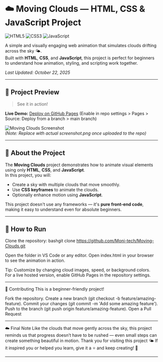 # ☁️ Moving Clouds — HTML, CSS & JavaScript Project

![HTML5](https://img.shields.io/badge/HTML5-E34F26?style=flat&logo=html5&logoColor=white)
![CSS3](https://img.shields.io/badge/CSS3-1572B6?style=flat&logo=css3&logoColor=white)
![JavaScript](https://img.shields.io/badge/JavaScript-F7DF1E?style=flat&logo=javascript&logoColor=black)

A simple and visually engaging web animation that simulates clouds drifting across the sky 🌤️.  
Built with **HTML**, **CSS**, and **JavaScript**, this project is perfect for beginners to understand how animation, styling, and scripting work together.

*Last Updated: October 22, 2025*

---

## 🌟 Project Preview
> See it in action!  

**Live Demo:** [Deploy on GitHub Pages](https://pages.github.com/) (Enable in repo settings > Pages > Source: Deploy from a branch > main branch)  

![Moving Clouds Screenshot](https://via.placeholder.com/800x400/87CEEB/FFFFFF?text=Moving+Clouds+Animation)  
*(Note: Replace with actual screenshot.png once uploaded to the repo)*

---

## 📝 About the Project
The **Moving Clouds** project demonstrates how to animate visual elements using only **HTML**, **CSS**, and **JavaScript**.  
In this project, you will:
- Create a sky with multiple clouds that move smoothly.
- Use **CSS keyframes** to animate the clouds.
- Optionally enhance motion using **JavaScript**.

This project doesn't use any frameworks — it's **pure front-end code**, making it easy to understand even for absolute beginners.


---


## 🚀 How to Run

Clone the repository:
bashgit clone https://github.com/Moni-tech/Moving-Clouds.git

Open the folder in VS Code or any editor.
Open index.html in your browser to see the animation in action.

Tip: Customize by changing cloud images, speed, or background colors. For a live hosted version, enable GitHub Pages in the repository settings.

---

🤝 Contributing
This is a beginner-friendly project!

Fork the repository.
Create a new branch (git checkout -b feature/amazing-feature).
Commit your changes (git commit -m 'Add some amazing feature').
Push to the branch (git push origin feature/amazing-feature).
Open a Pull Request

---

☁️ Final Note
Like the clouds that move gently across the sky, this project reminds us that progress doesn’t have to be rushed — even small steps can create something beautiful in motion.
Thank you for visiting this project 🌤️
If it inspired you or helped you learn, give it a ⭐ and keep creating! 💙

---




